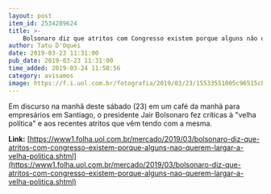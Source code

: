 ```yaml
---
layout: post
item_id: 2534289624
title: >-
    Bolsonaro diz que atritos com Congresso existem porque alguns não querem largar a velha política
author: Tatu D'Oquei
date: 2019-03-23 11:31:00
pub_date: 2019-03-23 11:31:00
time_added: 2019-03-24 11:58:56
category: avisamos
image: https://f.i.uol.com.br/fotografia/2019/03/23/15533551005c96515cba051_1553355100_3x2_rt.jpg
---
```


Em discurso na manhã deste sábado (23) em um café da manhã para empresários em Santiago, o presidente Jair Bolsonaro fez críticas à "velha política" e aos recentes atritos que vêm tendo com a mesma.

**Link:** [https://www1.folha.uol.com.br/mercado/2019/03/bolsonaro-diz-que-atritos-com-congresso-existem-porque-alguns-nao-querem-largar-a-velha-politica.shtml](https://www1.folha.uol.com.br/mercado/2019/03/bolsonaro-diz-que-atritos-com-congresso-existem-porque-alguns-nao-querem-largar-a-velha-politica.shtml)

